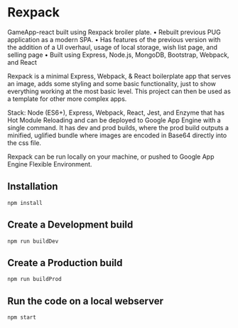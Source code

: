 # Rexpack

GameApp-react built using Rexpack broiler plate.
•	Rebuilt previous PUG application as a modern SPA.
•	Has features of the previous version with the addition of a UI overhaul, usage of local storage, wish list page, and selling page
•	Built using Express, Node.js, MongoDB, Bootstrap, Webpack, and React


Rexpack is a minimal Express, Webpack, & React boilerplate app that serves an image, adds some styling and some basic functionality, just to show everything working at the most basic level. This project can then be used as a template for other more complex apps.

Stack: Node (ES6+), Express, Webpack, React, Jest, and Enzyme that has Hot Module Reloading and can be deployed to Google App Engine with a single command. It has dev and prod builds, where the prod build outputs a minified, uglified bundle where images are encoded in Base64 directly into the css file.

Rexpack can be run locally on your machine, or pushed to Google App Engine Flexible Environment.

## Installation

    npm install

## Create a Development build

    npm run buildDev

## Create a Production build

    npm run buildProd

## Run the code on a local webserver

    npm start
